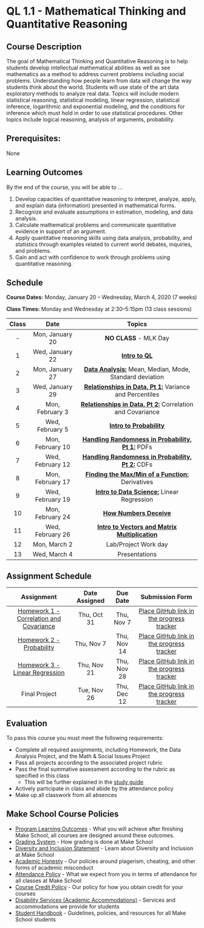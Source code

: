 # QL 1.1 - Mathematical Thinking and Quantitative Reasoning

## Course Description

The goal of Mathematical Thinking and Quantitative Reasoning is to help students develop intellectual mathematical abilities as well as see mathematics as a method to address current problems including social problems. Understanding how people learn from data will change the way students think about the world. Students will use state of the art data exploratory methods to analyze real data. Topics will include modern statistical reasoning, statistical modeling, linear regression, statistical inference, logarithmic and exponential modeling, and the conditions for inference which must hold in order to use statistical procedures.  Other topics include logical reasoning, analysis of arguments, probability.

## Prerequisites:  

None

## Learning Outcomes

By the end of the course, you will be able to ...

1. Develop capacities of quantitative reasoning to interpret, analyze, apply, and explain data (information) presented in mathematical forms.
1. Recognize and evaluate assumptions in estimation, modeling, and data analysis.
1. Calculate mathematical problems and communicate quantitative evidence in support of an argument.
1. Apply quantitative reasoning skills using data analysis, probability, and statistics through examples related to current world debates, inquiries, and problems.
1. Gain and act with confidence to work through problems using quantitative reasoning.

## Schedule


<!-- | Class |          Date          |                 Topics                  |
|:-----:|:----------------------:|:---------------------------------------:|
|  1 |   Tue, Oct 22             | **[Intro to QL](https://docs.google.com/presentation/d/10puex-O20RivRpA9g6hSRr9VMEm4Ebbx5LqhmK1jXvw/edit?usp=sharing)** |
|  2 |   Thu, Oct 24             | **[Data Analysis:](./Notebooks/Descriptive_Statistics.ipynb)** Mean, Median, Mode, Standard deviation |
|  3 |   Tue, Oct 29             | **[Relationships in Data, Pt 1:](./Notebooks/relationships_data/Relationships_in_Data.ipynb)** Variance and Percentiles |
|  4 |   Thu, Oct 31             | **[Relationships in Data, Pt 2:](./Notebooks/relationships_data/Relationships_in_Data.ipynb)** Correlation and Covariance |
|  5 |   Tue, Nov 5              | **[Data Visualizations:](./Notebooks/visualizations/visualizations_in_data.ipynb)** histograms, charts, plots |
|  6 |   Thu, Nov 7              | **[Intro to Probability](./Notebooks/Probability.ipynb)**  |
|  7 |   Tue, Nov 12             | **[Conditional Probability:](./Notebooks/Conditional_Probability//Conditional_probability.ipynb)** How Events Determine Other Events |
|  8 |   Thu, Nov 14             | **[Handling Randomness in Probability, Pt 1:](./Notebooks/Handling_Randomness_in_Probability/pdf_cdf_Normal.ipynb)** PDFs |
|  9 |   Tue, Nov 19             | **[Handling Randomness in Probability, Pt 2:](./Notebooks/Handling_Randomness_in_Probability/pdf_cdf_Normal.ipynb)** CDFs |
| 10 |   Thu, Nov 21             | **[Finding the Max/Min of a Function:](./Notebooks/Calculus/partial_derivative.ipynb)** Derivatives |  
| 11 |   Tue, Nov 26             | **Intro to Data Science:** Linear Regression |
| -  |   Thu, Nov 28             | **NO CLASS** - Thanksgiving  |
| 12 |   Tue, Dec 3              | **[How Numbers Deceive](./Notebooks/Numbers_Deceive/How_Numbers_Deceive.ipynb)** |
| 13 |   Thu, Dec 5              | **[Intro to Vectors and  Matrix Multiplication](./Notebooks/Linear_Algebra/linear_algebra.ipynb)** |
| 14 |   Tue, Dec 10             | Lab/Project Work day  |
| 15 |   Thu, Dec 12             | Final Exam + Final Project Due | -->


**Course Dates:** Monday, January 20 – Wednesday, March 4, 2020 (7 weeks)

**Class Times:** Monday and Wednesday at 2:30–5:15pm (13 class sessions)

| Class |          Date          |                 Topics                  |
|:-----:|:----------------------:|:---------------------------------------:|
|  - |  Mon, January 20               | **NO CLASS** - MLK Day |
|  1 |  Wed, January 22               | **[Intro to QL](https://docs.google.com/presentation/d/10puex-O20RivRpA9g6hSRr9VMEm4Ebbx5LqhmK1jXvw/edit?usp=sharing)** |
|  2 |  Mon, January 27               | **[Data Analysis:](./Notebooks/Descriptive_Statistics.ipynb)** Mean, Median, Mode, Standard deviation |
|  3 |  Wed, January 29               | **[Relationships in Data, Pt 1:](./Notebooks/relationships_data/Relationships_in_Data.ipynb)** Variance and Percentiles |
|  4 |  Mon, February 3               | **[Relationships in Data, Pt 2:](./Notebooks/relationships_data/Relationships_in_Data.ipynb)** Correlation and Covariance |
|  5 |  Wed, February 5               | **[Intro to Probability](./Notebooks/Probability.ipynb)** |
|  6 |  Mon, February 10              | **[Handling Randomness in Probability, Pt 1:](./Notebooks/Handling_Randomness_in_Probability/pdf_cdf_Normal.ipynb)** PDFs |
|  7 |  Wed, February 12              | **[Handling Randomness in Probability, Pt 2:](./Notebooks/Handling_Randomness_in_Probability/pdf_cdf_Normal.ipynb)** CDFs |
|  8 |  Mon, February 17              |  **[Finding the Max/Min of a Function:](./Notebooks/Calculus/partial_derivative.ipynb)** Derivatives |
|  9 |  Wed, February 19              | **[Intro to Data Science:](./Final_Project/Final_Project.ipynb)** Linear Regression |
| 10 |  Mon, February 24              | **[How Numbers Deceive](./Notebooks/Numbers_Deceive/How_Numbers_Deceive.ipynb)**|  
| 11 |  Wed, February 26              | **[Intro to Vectors and  Matrix Multiplication](./Notebooks/Linear_Algebra/linear_algebra.ipynb)**|
| 12 |  Mon, March 2                  | Lab/Project Work day |
| 13 |  Wed, March 4                  | Presentations |

## Assignment Schedule

|                        Assignment             | Date Assigned |   Due Date   |            Submission Form                   |
|:---------------------------------------------:|:-------------:|:------------:|:--------------------------------------------:|
| [Homework 1 - Correlation and Covariance]     |  Thu, Oct 31  |  Thu, Nov 7  | [Place GitHub link in the progress tracker]  |
| [Homework 2 - Probability]                    |  Thu, Nov 7   |  Thu, Nov 14 | [Place GitHub link in the progress tracker]  |
| [Homework 3 - Linear Regression]              |  Thu, Nov 21  |  Thu, Nov 28 | [Place GitHub link in the progress tracker]  |
| Final Project                                 |  Tue, Nov 26  |  Thu, Dec 12 | [Place GitHub link in the progress tracker]  |

[Homework 1 - Correlation and Covariance]: ./Assignments/HW1.ipynb
[Homework 2 - Probability]: ./Assignments/HW2.ipynb
[Homework 3 - Linear Regression]: ./Assignments/HW3.ipynb

[Place GitHub link in the progress tracker]: https://docs.google.com/spreadsheets/d/1T9CU4q9Ijg85fA5XSWPlfqbpSXuGshkL5lF6vAwWwJY/edit?usp=sharing

## Evaluation
To pass this course you must meet the following requirements:

- Complete all required assignments, including Homework, the Data Analysis Project, and the  Math & Social Issues Project
- Pass all projects according to the associated project rubric
- Pass the final summative assessment according to the rubric as specified in this class
    - This will be further explained in the [study guide](ADD_STUDY_GUIDE_LNK)
- Actively participate in class and abide by the attendance policy
- Make up all classwork from all absences

## Make School Course Policies

- [Program Learning Outcomes](https://make.sc/program-learning-outcomes) - What you will achieve after finishing Make School, all courses are designed around these outcomes.
- [Grading System](https://make.sc/grading-system) - How grading is done at Make School
- [Diversity and Inclusion Statement](https://make.sc/diversity-and-inclusion-statement) - Learn about Diversity and Inclusion at Make School
- [Academic Honesty](https://make.sc/academic-honesty-policy) - Our policies around plagerism, cheating, and other forms of academic misconduct
- [Attendance Policy](https://make.sc/attendance-policy) - What we expect from you in terms of attendance for all classes at Make School
- [Course Credit Policy](https://make.sc/course-credit-policy) - Our policy for how you obtain credit for your courses
- [Disability Services (Academic Accommodations)](https://make.sc/disability-services) - Services and accommodations we provide for students
- [Student Handbook](https://make.sc/student-handbook) - Guidelines, policies, and resources for all Make School students
